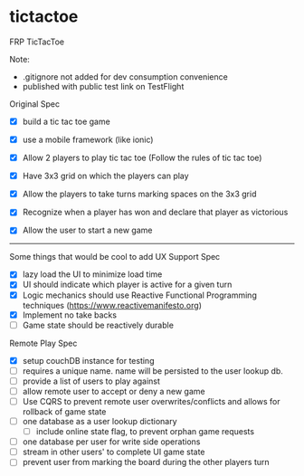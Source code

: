 # tictactoe
FRP TicTacToe

Note:
- .gitignore not added for dev consumption convenience
- published with public test link on TestFlight

Original Spec

- [X] build a tic tac toe game
- [X] use a mobile framework (like ionic)
- [X] Allow 2 players to play tic tac toe (Follow the rules of tic tac toe)
- [X] Have 3x3 grid on which the players can play
- [X] Allow the players to take turns marking spaces on the 3x3 grid
- [X] Recognize when a player has won and declare that player as victorious
- [X] Allow the user to start a new game


--------------------------------
Some things that would be cool to add
UX Support Spec
- [X] lazy load the UI to minimize load time
- [X] UI should indicate which player is active for a given turn
- [X] Logic mechanics should use Reactive Functional Programming techniques (https://www.reactivemanifesto.org)
- [X] Implement no take backs
- [ ] Game state should be reactively durable

Remote Play Spec
- [X] setup couchDB instance for testing
- [ ] requires a unique name. name will be persisted to the user lookup db.
- [ ] provide a list of users to play against
- [ ] allow remote user to accept or deny a new game
- [ ] Use CQRS to prevent remote user overwrites/conflicts and allows for rollback of game state
- [ ] one database as a user lookup dictionary
  - [ ] include online state flag, to prevent orphan game requests
- [ ] one database per user for write side operations
- [ ] stream in other users' to complete UI game state
- [ ] prevent user from marking the board during the other players turn
